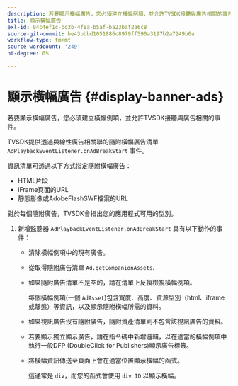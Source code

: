 ```yaml
---
description: 若要顯示橫幅廣告，您必須建立橫幅例項，並允許TVSDK接聽與廣告相關的事件。
title: 顯示橫幅廣告
exl-id: 04c4ef1c-bc3b-4f8a-b5af-ba23baf2a6c8
source-git-commit: be43bbbd1051886c8979ff590a3197b2a7249b6a
workflow-type: tm+mt
source-wordcount: '249'
ht-degree: 0%

---
```


# 顯示橫幅廣告 {#display-banner-ads}

若要顯示橫幅廣告，您必須建立橫幅例項，並允許TVSDK接聽與廣告相關的事件。

TVSDK提供透過與線性廣告相關聯的隨附橫幅廣告清單 `AdPlaybackEventListener.onAdBreakStart` 事件。

資訊清單可透過以下方式指定隨附橫幅廣告：

* HTML片段
* iFrame頁面的URL
* 靜態影像或AdobeFlashSWF檔案的URL

對於每個隨附廣告，TVSDK會指出您的應用程式可用的型別。

1. 新增監聽器 `AdPlaybackEventListener.onAdBreakStart` 具有以下動作的事件：

   * 清除橫幅例項中的現有廣告。
   * 從取得隨附廣告清單 `Ad.getCompanionAssets`.
   * 如果隨附廣告清單不是空的，請在清單上反複檢視橫幅例項。

      每個橫幅例項(一個 `AdAsset`)包含寬度、高度、資源型別（html、iframe或靜態）等資訊，以及顯示隨附橫幅所需的資料。
   * 如果視訊廣告沒有隨附廣告，隨附資產清單則不包含該視訊廣告的資料。
   * 若要顯示獨立顯示廣告，請在指令碼中新增邏輯，以在適當的橫幅例項中執行一般DFP (DoubleClick for Publishers)顯示廣告標籤。
   * 將橫幅資訊傳送至頁面上會在適當位置顯示橫幅的函式。

      這通常是 `div`，而您的函式會使用 `div ID` 以顯示橫幅。
